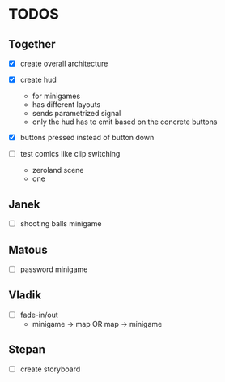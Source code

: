 # TODOS

## Together

- [x] create overall architecture
- [x] create hud
  - for minigames
  - has different layouts
  - sends parametrized signal
  - only the hud has to emit based on the concrete buttons 
- [x] buttons pressed instead of button down

- [ ] test comics like clip switching
  - zeroland scene
  - one 

## Janek

- [ ] shooting balls minigame

## Matous

- [ ] password minigame

## Vladik

- [ ] fade-in/out
  -  minigame -> map OR map -> minigame

## Stepan

- [ ] create storyboard